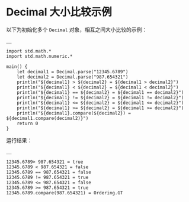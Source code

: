 
# Decimal 大小比较示例

以下为初始化多个 `Decimal` 对象，相互之间大小比较的示例：
    
    __
    
    import std.math.*
    import std.math.numeric.*
    
    main() {
        let decimal1 = Decimal.parse("12345.6789")
        let decimal2 = Decimal.parse("987.654321")
        println("${decimal1} > ${decimal2} = ${decimal1 > decimal2}")
        println("${decimal1} < ${decimal2} = ${decimal1 < decimal2}")
        println("${decimal1} == ${decimal2} = ${decimal1 == decimal2}")
        println("${decimal1} != ${decimal2} = ${decimal1 != decimal2}")
        println("${decimal1} <= ${decimal2} = ${decimal1 <= decimal2}")
        println("${decimal1} >= ${decimal2} = ${decimal1 >= decimal2}")
        println("${decimal1}.compare(${decimal2}) = ${decimal1.compare(decimal2)}")
        return 0
    }
    
运行结果：
    
    __
    
    12345.6789> 987.654321 = true
    12345.6789 < 987.654321 = false
    12345.6789 == 987.654321 = false
    12345.6789 != 987.654321 = true
    12345.6789 <= 987.654321 = false
    12345.6789 >= 987.654321 = true
    12345.6789.compare(987.654321) = Ordering.GT